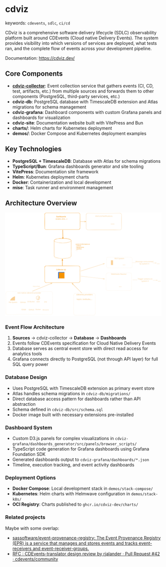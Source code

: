 # cdviz

keywords: `cdevents`, `sdlc`, `ci/cd`

CDviz is a comprehensive software delivery lifecycle (SDLC) observability platform built around CDEvents (Cloud native Delivery Events). The system provides visibility into which versions of services are deployed, what tests ran, and the complete flow of events across your development pipeline.

Documentation: <https://cdviz.dev/>

## Core Components

- **[cdviz-collector](https://github.com/cdviz-dev/cdviz-collector)**: Event collection service that gathers events (CI, CD, test, artifacts, etc.) from multiple sources and forwards them to other components (PostgreSQL, third-party services, etc.)
- **cdviz-db**: PostgreSQL database with TimescaleDB extension and Atlas migrations for schema management
- **cdviz-grafana**: Dashboard components with custom Grafana panels and dashboards for visualization
- **cdviz-site**: Documentation website built with VitePress and Bun
- **charts/**: Helm charts for Kubernetes deployment
- **demos/**: Docker Compose and Kubernetes deployment examples

## Key Technologies

- **PostgreSQL + TimescaleDB**: Database with Atlas for schema migrations
- **TypeScript/Bun**: Grafana dashboards generator and site tooling
- **VitePress**: Documentation site framework
- **Helm**: Kubernetes deployment charts
- **Docker**: Containerization and local development
- **mise**: Task runner and environment management

## Architecture Overview

![cdviz architecture](cdviz-site/assets/architectures/overview_04.excalidraw.svg)

### Event Flow Architecture

1. **Sources** → cdviz-collector → **Database** → **Dashboards**
2. Events follow CDEvents specification for Cloud Native Delivery Events
3. Database serves as central event store with direct read access for analytics tools
4. Grafana connects directly to PostgreSQL (not through API layer) for full SQL query power

### Database Design

- Uses PostgreSQL with TimescaleDB extension as primary event store
- Atlas handles schema migrations in `cdviz-db/migrations/`
- Direct database access pattern for dashboards rather than API abstraction
- Schema defined in `cdviz-db/src/schema.sql`
- Docker image built with necessary extensions pre-installed

### Dashboard System

- Custom D3.js panels for complex visualizations in `cdviz-grafana/dashboards_generator/src/panels/browser_scripts/`
- TypeScript code generation for Grafana dashboards using Grafana Foundation SDK
- Generated dashboards output to `cdviz-grafana/dashboards/*.json`
- Timeline, execution tracking, and event activity dashboards

### Deployment Options

- **Docker Compose**: Local development stack in `demos/stack-compose/`
- **Kubernetes**: Helm charts with Helmwave configuration in `demos/stack-k8s/`
- **OCI Registry**: Charts published to `ghcr.io/cdviz-dev/charts/`

### Related projects

Maybe with some overlap:

- [sassoftware/event-provenance-registry: The Event Provenance Registry (EPR) is a service that manages and stores events and tracks event-receivers and event-receiver-groups.](https://github.com/sassoftware/event-provenance-registry)
- [RFC : CDEvents-translator design review by rjalander · Pull Request #42 · cdevents/community](https://github.com/cdevents/community/pull/42)
